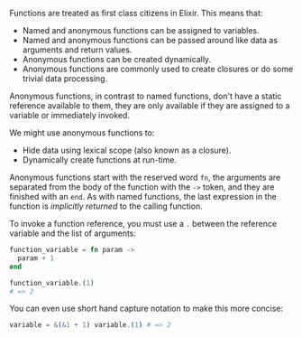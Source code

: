 Functions are treated as first class citizens in Elixir. This means that:

- Named and anonymous functions can be assigned to variables.
- Named and anonymous functions can be passed around like data as arguments and return values.
- Anonymous functions can be created dynamically.
- Anonymous functions are commonly used to create closures or do some trivial data processing.

Anonymous functions, in contrast to named functions, don't have a static reference available to them, they are only available if they are assigned to a variable or immediately invoked.

We might use anonymous functions to:

- Hide data using lexical scope (also known as a closure).
- Dynamically create functions at run-time.

Anonymous functions start with the reserved word `fn`, the arguments are separated from the body of the function with the `->` token, and they are finished with an `end`. As with named functions, the last expression in the function is _implicitly returned_ to the calling function.

To invoke a function reference, you must use a `.` between the reference variable and the list of arguments:
```elixir
function_variable = fn param ->
  param + 1
end

function_variable.(1)
# => 2
```
You can even use short hand capture notation to make this more concise:
```elixir
variable = &(&1 + 1) variable.(1) # => 2
```